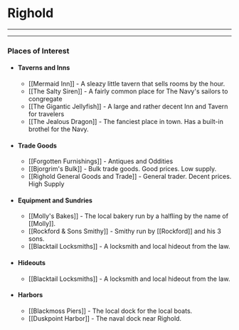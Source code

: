 # Righold

****

---

### Places of Interest
 * #### Taverns and Inns
	* [[Mermaid Inn]] - A sleazy little tavern that sells rooms by the hour.
	* [[The Salty Siren]] - A fairly common place for The Navy's sailors to congregate
	* [[The Gigantic Jellyfish]] - A large and rather decent Inn and Tavern for travelers
	* [[The Jealous Dragon]] - The fanciest place in town. Has a built-in brothel for the Navy.
* #### Trade Goods
	* [[Forgotten Furnishings]] - Antiques and Oddities
	* [[Bjorgrim's Bulk]] - Bulk trade goods. Good prices. Low supply.
	* [[Righold General Goods and Trade]] - General trader. Decent prices. High Supply
* #### Equipment and Sundries
	* [[Molly's Bakes]] - The local bakery run by a halfling by the name of [[Molly]].
	* [[Rockford & Sons Smithy]] - Smithy run by [[Rockford]] and his 3 sons.
	* [[Blacktail Locksmiths]] - A locksmith and local hideout from the law.
* #### Hideouts
	* [[Blacktail Locksmiths]] - A locksmith and local hideout from the law.
* #### Harbors
	* [[Blackmoss Piers]] - The local dock for the local boats.
	* [[Duskpoint Harbor]] - The naval dock near Righold.